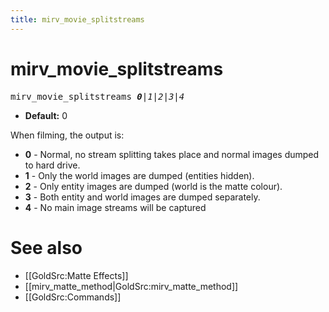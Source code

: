 ```yaml
---
title: mirv_movie_splitstreams
---
```


# mirv_movie_splitstreams

<tt>mirv_movie_splitstreams _**0**|1|2|3|4_</tt>

* **Default:** 0

When filming, the output is:
* **0** - Normal, no stream splitting takes place and normal images dumped to hard drive.
* **1** - Only the world images are dumped (entities hidden).
* **2** - Only entity images are dumped (world is the matte colour).
* **3** - Both entity and world images are dumped separately.
* **4** - No main image streams will be captured

# See also

* [[GoldSrc:Matte Effects]]
* [[mirv_matte_method|GoldSrc:mirv_matte_method]]
* [[GoldSrc:Commands]]

